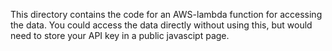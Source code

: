 This directory contains the code for an AWS-lambda function for accessing the data.  You could access the data directly without using this, but would need to store your API key in a public javascipt page.
